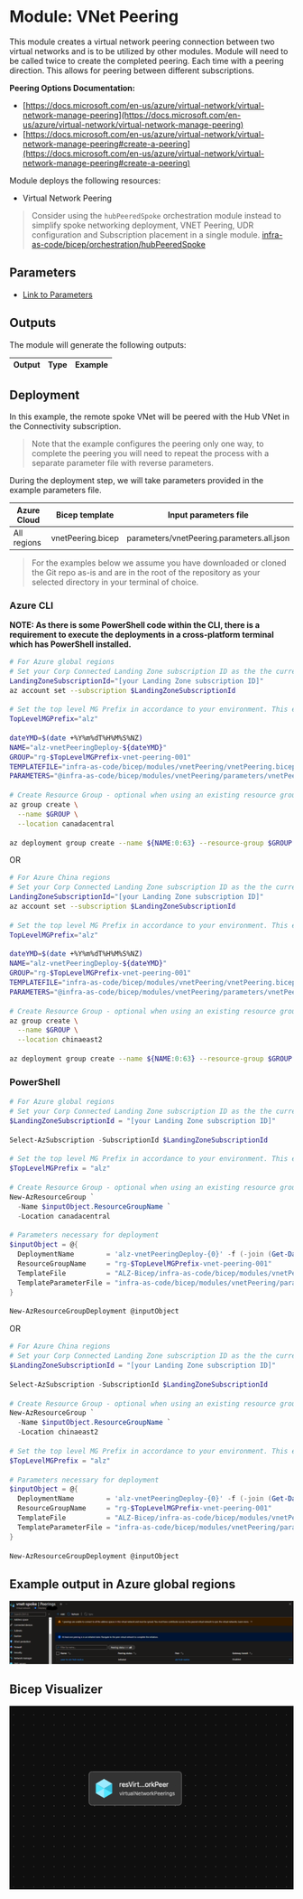 # Module: VNet Peering

This module creates a virtual network peering connection between two virtual networks and is to be utilized by other modules. Module will need to be called twice to create the completed peering.  Each time with a peering direction. This allows for peering between different subscriptions.

**Peering Options Documentation:**

- [https://docs.microsoft.com/en-us/azure/virtual-network/virtual-network-manage-peering](https://docs.microsoft.com/en-us/azure/virtual-network/virtual-network-manage-peering)
- [https://docs.microsoft.com/en-us/azure/virtual-network/virtual-network-manage-peering#create-a-peering](https://docs.microsoft.com/en-us/azure/virtual-network/virtual-network-manage-peering#create-a-peering)

Module deploys the following resources:

- Virtual Network Peering

> Consider using the `hubPeeredSpoke` orchestration module instead to simplify spoke networking deployment, VNET Peering, UDR configuration and Subscription placement in a single module. [infra-as-code/bicep/orchestration/hubPeeredSpoke](https://github.com/Azure/ALZ-Bicep/tree/main/infra-as-code/bicep/orchestration/hubPeeredSpoke)

## Parameters

- [Link to Parameters](generateddocs/vnetPeering.bicep.md)

## Outputs

The module will generate the following outputs:

| Output | Type | Example |
| ------ | ---- | ------- |

## Deployment

In this example, the remote spoke VNet will be peered with the Hub VNet in the Connectivity subscription.

> Note that the example configures the peering only one way, to complete the peering you will need to repeat the process with a separate parameter file with reverse parameters.

During the deployment step, we will take parameters provided in the example parameters file.

 | Azure Cloud    | Bicep template      | Input parameters file                    |
 | -------------- | ------------------- | ---------------------------------------- |
 | All  regions | vnetPeering.bicep | parameters/vnetPeering.parameters.all.json    |

> For the examples below we assume you have downloaded or cloned the Git repo as-is and are in the root of the repository as your selected directory in your terminal of choice.

### Azure CLI
**NOTE: As there is some PowerShell code within the CLI, there is a requirement to execute the deployments in a cross-platform terminal which has PowerShell installed.**
```bash
# For Azure global regions
# Set your Corp Connected Landing Zone subscription ID as the the current subscription
LandingZoneSubscriptionId="[your Landing Zone subscription ID]"
az account set --subscription $LandingZoneSubscriptionId

# Set the top level MG Prefix in accordance to your environment. This example assumes default 'alz'.
TopLevelMGPrefix="alz"

dateYMD=$(date +%Y%m%dT%H%M%S%NZ)
NAME="alz-vnetPeeringDeploy-${dateYMD}"
GROUP="rg-$TopLevelMGPrefix-vnet-peering-001"
TEMPLATEFILE="infra-as-code/bicep/modules/vnetPeering/vnetPeering.bicep"
PARAMETERS="@infra-as-code/bicep/modules/vnetPeering/parameters/vnetPeering.parameters.all.json"

# Create Resource Group - optional when using an existing resource group
az group create \
  --name $GROUP \
  --location canadacentral

az deployment group create --name ${NAME:0:63} --resource-group $GROUP --template-file $TEMPLATEFILE --parameters $PARAMETERS
```
OR
```bash
# For Azure China regions
# Set your Corp Connected Landing Zone subscription ID as the the current subscription
LandingZoneSubscriptionId="[your Landing Zone subscription ID]"
az account set --subscription $LandingZoneSubscriptionId

# Set the top level MG Prefix in accordance to your environment. This example assumes default 'alz'.
TopLevelMGPrefix="alz"

dateYMD=$(date +%Y%m%dT%H%M%S%NZ)
NAME="alz-vnetPeeringDeploy-${dateYMD}"
GROUP="rg-$TopLevelMGPrefix-vnet-peering-001"
TEMPLATEFILE="infra-as-code/bicep/modules/vnetPeering/vnetPeering.bicep"
PARAMETERS="@infra-as-code/bicep/modules/vnetPeering/parameters/vnetPeering.parameters.all.json"

# Create Resource Group - optional when using an existing resource group
az group create \
  --name $GROUP \
  --location chinaeast2

az deployment group create --name ${NAME:0:63} --resource-group $GROUP --template-file $TEMPLATEFILE --parameters $PARAMETERS
```

### PowerShell

```powershell
# For Azure global regions
# Set your Corp Connected Landing Zone subscription ID as the the current subscription
$LandingZoneSubscriptionId = "[your Landing Zone subscription ID]"

Select-AzSubscription -SubscriptionId $LandingZoneSubscriptionId

# Set the top level MG Prefix in accordance to your environment. This example assumes default 'alz'.
$TopLevelMGPrefix = "alz"

# Create Resource Group - optional when using an existing resource group
New-AzResourceGroup `
  -Name $inputObject.ResourceGroupName `
  -Location canadacentral

# Parameters necessary for deployment
$inputObject = @{
  DeploymentName        = 'alz-vnetPeeringDeploy-{0}' -f (-join (Get-Date -Format 'yyyyMMddTHHMMssffffZ')[0..63])
  ResourceGroupName     = "rg-$TopLevelMGPrefix-vnet-peering-001"
  TemplateFile          = "ALZ-Bicep/infra-as-code/bicep/modules/vnetPeering/vnetPeering.bicep"
  TemplateParameterFile = "infra-as-code/bicep/modules/vnetPeering/parameters/vnetPeering.parameters.all.json"
}

New-AzResourceGroupDeployment @inputObject
```
OR
```powershell
# For Azure China regions
# Set your Corp Connected Landing Zone subscription ID as the the current subscription
$LandingZoneSubscriptionId = "[your Landing Zone subscription ID]"

Select-AzSubscription -SubscriptionId $LandingZoneSubscriptionId

# Create Resource Group - optional when using an existing resource group
New-AzResourceGroup `
  -Name $inputObject.ResourceGroupName `
  -Location chinaeast2

# Set the top level MG Prefix in accordance to your environment. This example assumes default 'alz'.
$TopLevelMGPrefix = "alz"

# Parameters necessary for deployment
$inputObject = @{
  DeploymentName        = 'alz-vnetPeeringDeploy-{0}' -f (-join (Get-Date -Format 'yyyyMMddTHHMMssffffZ')[0..63])
  ResourceGroupName     = "rg-$TopLevelMGPrefix-vnet-peering-001"
  TemplateFile          = "ALZ-Bicep/infra-as-code/bicep/modules/vnetPeering/vnetPeering.bicep"
  TemplateParameterFile = "infra-as-code/bicep/modules/vnetPeering/parameters/vnetPeering.parameters.all.json"
}

New-AzResourceGroupDeployment @inputObject
```

## Example output in Azure global regions

![Example Deployment Output](media/exampleDeploymentOutput.png "Example Deployment Output in Azure global regions")

## Bicep Visualizer

![Bicep Visualizer](media/bicepVisualizer.png "Bicep Visualizer")
